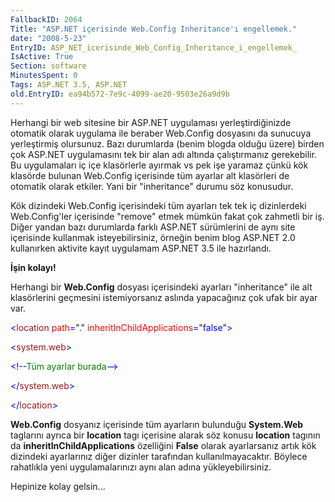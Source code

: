 ```yaml
---
FallbackID: 2064
Title: "ASP.NET içerisinde Web.Config Inheritance'ı engellemek."
date: "2008-5-23"
EntryID: ASP_NET_icerisinde_Web_Config_Inheritance_i_engellemek_
IsActive: True
Section: software
MinutesSpent: 0
Tags: ASP.NET 3.5, ASP.NET
old.EntryID: ea94b572-7e9c-4099-ae20-9503e26a9d9b
---
```

Herhangi bir web sitesine bir ASP.NET uygulaması yerleştirdiğinizde
otomatik olarak uygulama ile beraber Web.Config dosyasını da sunucuya
yerleştirmiş olursunuz. Bazı durumlarda (benim blogda olduğu üzere)
birden çok ASP.NET uygulamasını tek bir alan adı altında çalıştırmanız
gerekebilir. Bu uygulamaları iç içe klasörlerle ayırmak vs pek işe
yaramaz çünkü kök klasörde bulunan Web.Config içerisinde tüm ayarlar alt
klasörleri de otomatik olarak etkiler. Yani bir "inheritance" durumu söz
konusudur.

Kök dizindeki Web.Config içerisindeki tüm ayarları tek tek iç
dizinlerdeki Web.Config'ler içerisinde "remove" etmek mümkün fakat çok
zahmetli bir iş. Diğer yandan bazı durumlarda farklı ASP.NET sürümlerini
de aynı site içerisinde kullanmak isteyebilirsiniz, örneğin benim blog
ASP.NET 2.0 kullanırken aktivite kayıt uygulamam ASP.NET 3.5 ile
hazırlandı.

**İşin kolayı!**

Herhangi bir **Web.Config** dosyası içerisindeki ayarları "inheritance"
ile alt klasörlerini geçmesini istemiyorsanız aslında yapacağınız çok
ufak bir ayar var.

<span style="color: blue;">\<</span><span
style="color: #a31515;">location</span><span style="color: blue;">
</span><span style="color: red;">path</span><span
style="color: blue;">=</span>"<span style="color: blue;">.</span>"<span
style="color: blue;"> </span><span
style="color: red;">inheritInChildApplications</span><span
style="color: blue;">=</span>"<span
style="color: blue;">false</span>"<span style="color: blue;">\> </span>

<span style="color: blue;">\<</span><span
style="color: #a31515;">system.web</span><span
style="color: blue;">\></span>

<span style="color: blue;">\<!--</span><span style="color: green;">Tüm
ayarlar burada</span><span style="color: blue;">--\></span>

<span style="color: blue;">\</</span><span
style="color: #a31515;">system.web</span><span
style="color: blue;">\></span>

<span style="color: blue;">\</</span><span
style="color: #a31515;">location</span><span
style="color: blue;">\></span>

**Web.Config** dosyanız içerisinde tüm ayarların bulunduğu
**System.Web** taglarını ayrıca bir **location** tagı içerisine alarak
söz konusu **location** tagının da **inheritInChildApplications**
özelliğini **False** olarak ayarlarsanız artık kök dizindeki ayarlarınız
diğer dizinler tarafından kullanılmayacaktır. Böylece rahatlıkla yeni
uygulamalarınızı aynı alan adına yükleyebilirsiniz.

Hepinize kolay gelsin...


